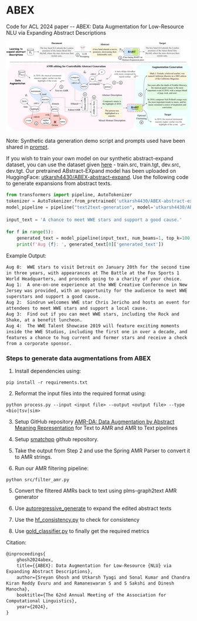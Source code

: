 # ABEX
Code for ACL 2024 paper  -- ABEX: Data Augmentation for Low-Resource NLU via Expanding Abstract Descriptions

![Proposed Methodology](./assets/ABEX-ACL.drawio.jpg)

Note: Synthetic data generation demo script and prompts used have been shared in [prompt](./prompt).

If you wish to train your own model on our synthetic abstract-expand dataset, you can use the dataset given [here](./data/) - train.src, train.tgt, dev.src, dev.tgt.
Our pretrained ABstract-EXpand model has been uploaded on HuggingFace: [utkarsh4430/ABEX-abstract-expand](https://huggingface.co/utkarsh4430/ABEX-abstract-expand).
Use the following code to generate expansions from abstract texts.

```python
from transformers import pipeline, AutoTokenizer
tokenizer = AutoTokenizer.from_pretrained('utkarsh4430/ABEX-abstract-expand')
model_pipeline = pipeline("text2text-generation", model='utkarsh4430/ABEX-abstract-expand', tokenizer=tokenizer)

input_text = 'A chance to meet WWE stars and support a good cause.'

for f in range(5):
    generated_text = model_pipeline(input_text, num_beams=1, top_k=100, do_sample=True, max_length=350, num_return_sequences=1)
    print(f'Aug {f}: ', generated_text[0]['generated_text'])
```

Example Output:
```
Aug 0:  WWE stars to visit Detroit on January 20th for the second time in three years, with appearances at The Battle at the Fox Sports 1 World Headquarters, and proceeds going to a charity of your choice.
Aug 1:  A one-on-one experience at the WWE Creative Conference in New Jersey was provided, with an opportunity for the audience to meet WWE superstars and support a good cause.
Aug 2:  Sindrun welcomes WWE star Chris Jericho and hosts an event for attendees to meet WWE stars and support a local cause.
Aug 3:  Find out if you can meet WWE stars, including the Rock and Shake, at a benefit luncheon.
Aug 4:  The WWE Talent Showcase 2019 will feature exciting moments inside the WWE Studios, including the first one in over a decade, and features a chance to hug current and former stars and receive a check from a corporate sponsor.
```

### Steps to generate data augmentations from ABEX

1. Install dependencies using:
```
pip install -r requirements.txt
```

2. Reformat the input files into the required format using:
```shell
python process.py --input <input file> --output <output file> --type <bio|tsv|sim>
```

3. Setup GitHub repository [AMR-DA: Data Augmentation by Abstract Meaning Representation](https://github.com/zzshou/amr-data-augmentation) for Text to AMR and AMR to Text pipelines

4. Setup [smatchpp](https://github.com/flipz357/smatchpp) github repository.

5. Take the output from Step 2 and use the Spring AMR Parser to convert it to AMR strings.

4. Run our AMR filtering pipeline:
```shell
python src/filter_amr.py
```

5. Convert the filtered AMRs back to text using plms-graph2text AMR generator

6. Use [autoregressive_generate](./src/autoregressive_generate.py) to expand the edited abstract texts

7. Use the [hf_consistency.py](./src/hf_consistency.py) to check for consistency

8. Use [gold_classifier.py](./src/gold_classifier.py) to finally get the required metrics

Citation:

```
@inproceedings{
    ghosh2024abex,
    title={{ABEX}: Data Augmentation for Low-Resource {NLU} via Expanding Abstract Descriptions},
    author={Sreyan Ghosh and Utkarsh Tyagi and Sonal Kumar and Chandra Kiran Reddy Evuru and and Ramaneswaran S and S Sakshi and Dinesh Manocha},
    booktitle={The 62nd Annual Meeting of the Association for Computational Linguistics},
    year={2024},
}
```
